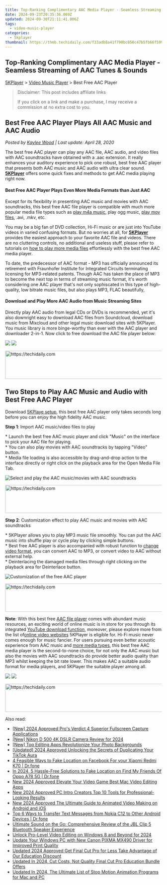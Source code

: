 ```yaml
---
title: Top-Ranking Complimentary AAC Media Player - Seamless Streaming of AAC Tunes & Sounds
date: 2024-09-23T20:35:36.069Z
updated: 2024-09-30T21:11:41.006Z
tags:
  - video-music-player
categories:
  - 5kplayer
thumbnail: https://thmb.techidaily.com/f33adb8a41f790bc858c47b5fb66f5998fe40f1007e9c52f968a63abc439ec92.jpg
---
```


## Top-Ranking Complimentary AAC Media Player - Seamless Streaming of AAC Tunes & Sounds

[5KPlayer](https://tools.techidaily.com/5kplayer/products/) \> [Video Music Player](https://tools.techidaily.com/5kplayer/video-music-player/) \> Best Free AAC Player

>  Disclaimer: This post includes affiliate links
>
>  If you click on a link and make a purchase, I may receive a commission at no extra cost to you.
>

## Best Free AAC Player Plays All AAC Music and AAC Audio

 _Posted by [Kaylee Wood](https://www.quora.com/profile/Amanda-Hu-21) | Last update: April 28, 2020_

The best free AAC player can play any AAC file, AAC audio, and video files with AAC soundtracks have obtained with a .aac extension. It really enhances your auditory experience to pick one robust, best free AAC player that presents both AAC music and AAC audio with ultra clear sound. **[5KPlayer](https://tools.techidaily.com/5kplayer/products/)** offers some quick fixes and methods to get AAC media playing right now.

#### **Best Free AAC Player Plays Even More Media Formats than Just AAC**

Except for its flexibility in presenting AAC music and movies with AAC soundtracks, this best free AAC file player is compatible with much more popular media file types such as [play m4a music](https://tools.techidaily.com/5kplayer/video-music-player/), play ogg music, [play mov files](https://tools.techidaily.com/5kplayer/video-music-player/), .avi, .mkv, etc.

You may be a big fan of DVD collection, Hi-Fi music or are just into YouTube videos in varied confusing formats. But no worries at all, for **[5KPlayer](https://tools.techidaily.com/5kplayer/products/)** provides the easiest approach to your favorite AAC file and videos. There are no cluttering controls, no additional and useless stuff, please refer to tutorials on [how to play more media files](https://tools.techidaily.com/5kplayer/products/) effortlessly with the best free AAC media player.

To date, the predecessor of AAC format - MP3 has officially announced its retirement with Fraunhofer Institute for Integrated Circuits terminating licensing for MP3-related patents. Though AAC has taken the place of MP3 to become the next top in terms of streaming music format, it's worth considering one AAC player that's not only sophiscated in this type of high-quality, low bitrate music files, but also plays MP3, FLAC beautifully,

#### **Download and Play More AAC Audio from Music Streaming Sites**

Directly play AAC audio from legal CDs or DVDs is recommended, yet it's also downright easy to download AAC files from Soundcloud, download music from Mixcloud and other legal music download sites with 5KPlayer. You music library is more binge-worthy than ever with the AAC player and downloader 2-in-1\. Now click to free download the AAC file player below:

[![](https://www.5kplayer.com/video-music-player/../button/freedownwhitewin.png)](https://tools.techidaily.com/5kplayer/products/) [![](https://www.5kplayer.com/video-music-player/../button/freedownbackmac.png)](https://tools.techidaily.com/5kplayer/products/) 

<!-- affiliate ads begin -->
<a href="https://appsumo.8odi.net/c/5597632/2144279/7443" target="_top" id="2144279">
  <img src="//a.impactradius-go.com/display-ad/7443-2144279" border="0" alt="https://techidaily.com" width="728" height="90"/>
</a>
<img height="0" width="0" src="https://appsumo.8odi.net/i/5597632/2144279/7443" style="position:absolute;visibility:hidden;" border="0" />
<!-- affiliate ads end -->

## Two Steps to Play AAC Music and Audio with Best Free AAC Player

Download [5KPlaye setup](https://tools.techidaily.com/5kplayer/video-music-player/), this best free AAC player only takes seconds long before you can enjoy the high fidelity AAC music.

**Step 1**: Import AAC music/video files to play

\* Launch the best free AAC music player and click "Music" on the interface to pick your AAC file for playing.  
 \* You can also play movies with AAC soundtracks by tapping "Video" button.  
 \* Media file loading is also accessible by drag-and-drop action to the interface directly or right click on the playback area for the Open Media File Tab.

![Select and play the AAC music/movies with AAC soundtracks](https://www.5kplayer.com/video-music-player/img/5kplayer-freeaacplayer-yxt-030601.jpg) 

<!-- affiliate ads begin -->
<a href="https://appsumo.8odi.net/c/5597632/2144288/7443" target="_top" id="2144288">
  <img src="//a.impactradius-go.com/display-ad/7443-2144288" border="0" alt="https://techidaily.com" width="728" height="90"/>
</a>
<img height="0" width="0" src="https://appsumo.8odi.net/i/5597632/2144288/7443" style="position:absolute;visibility:hidden;" border="0" />
<!-- affiliate ads end -->

**Step 2**: Customization effect to play AAC music and movies with AAC soundtracks

\* 5KPlayer allows you to play MP3 music file smoothly. You can put the AAC music into shuffle play or cycle play by clicking simple buttons.  
 \* Best free AAC player is also accompanied with robust function to [change video format](https://tools.techidaily.com/5kplayer/youtube-download/), you can convert AAC to MP3, or convert video to AAC without external help.  
 \* Deinterlacing the damaged media files through right clicking on the playback area for Deinterlace button.

![Customization of the free AAC player](https://www.5kplayer.com/video-music-player/img/5kplayer-freeaacplayer-yxt-030602.jpg) 

<!-- affiliate ads begin -->
<a href="https://appsumo.8odi.net/c/5597632/2094482/7443" target="_top" id="2094482">
  <img src="//a.impactradius-go.com/display-ad/7443-2094482" border="0" alt="https://techidaily.com" width="728" height="90"/>
</a>
<img height="0" width="0" src="https://appsumo.8odi.net/i/5597632/2094482/7443" style="position:absolute;visibility:hidden;" border="0" />
<!-- affiliate ads end -->

**Note**: With this best free [AAC file player](https://tools.techidaily.com/5kplayer/video-music-player/) comes with abundant music resources, an exciting world of online music is in store for you through its integrated [YouTube download function](https://tools.techidaily.com/5kplayer/products/), moreover, please explore more from the list of[online video websites](https://tools.techidaily.com/5kplayer/youtube-download/) 5KPlayer is eligible for. Hi-Fi music never comes enough for music fancier. For users pursuing even better acoustic experience from AAC music and [more media types](https://tools.techidaily.com/5kplayer/video-music-player/), this best free AAC media player is the second-to-none choice, for not only the AAC music but also the movies with AAC soundtracks do provide better audio quality than MP3 whilst keeping the bit rate lower. This makes AAC a suitable audio format for media players, and 5KPlayer the suitable player among all.

[![](https://www.5kplayer.com/video-music-player/../button/freedownwhitewin.png)](https://tools.techidaily.com/5kplayer/products/) [![](https://www.5kplayer.com/video-music-player/../button/freedownbackmac.png)](https://tools.techidaily.com/5kplayer/products/)

<!-- affiliate ads begin -->
<a href="https://unicoeye.pxf.io/c/5597632/2134221/18498" target="_top" id="2134221">
  <img src="//a.impactradius-go.com/display-ad/18498-2134221" border="0" alt="https://techidaily.com" width="728" height="90"/>
</a>
<img height="0" width="0" src="https://unicoeye.pxf.io/i/5597632/2134221/18498" style="position:absolute;visibility:hidden;" border="0" />
<!-- affiliate ads end -->

<ins class="adsbygoogle"
     style="display:block"
     data-ad-format="autorelaxed"
     data-ad-client="ca-pub-7571918770474297"
     data-ad-slot="1223367746"></ins>

<ins class="adsbygoogle"
     style="display:block"
     data-ad-client="ca-pub-7571918770474297"
     data-ad-slot="8358498916"
     data-ad-format="auto"
     data-full-width-responsive="true"></ins>

<span class="atpl-alsoreadstyle">Also read:</span>
<div><ul>
<li><a href="https://screen-sharing-recording.techidaily.com/new-2024-approved-pros-verdict-4-superior-fullscreen-capture-applications/"><u>[New] 2024 Approved Pro's Verdict 4 Superior Fullscreen Capture Applications</u></a></li>
<li><a href="https://fox-boxes.techidaily.com/new-nikon-d-500-4k-dslr-camera-review-for-2024/"><u>[New] Nikon D 500 4K DSLR Camera Review for 2024</u></a></li>
<li><a href="https://some-approaches.techidaily.com/new-top-editing-apps-revolutionize-your-photo-backgrounds/"><u>[New] Top Editing Apps Revolutionize Your Photo Backgrounds</u></a></li>
<li><a href="https://tiktok-videos.techidaily.com/updated-2024-approved-unlocking-the-secrets-of-duplicating-your-tiktok-aura/"><u>[Updated] 2024 Approved Unlocking the Secrets of Duplicating Your TikTok Aura</u></a></li>
<li><a href="https://fix-guide.techidaily.com/4-feasible-ways-to-fake-location-on-facebook-for-your-xiaomi-redmi-k70-drfone-by-drfone-virtual-android/"><u>4 Feasible Ways to Fake Location on Facebook For your Xiaomi Redmi K70 | Dr.fone</u></a></li>
<li><a href="https://fake-location.techidaily.com/in-2024-5-hassle-free-solutions-to-fake-location-on-find-my-friends-of-oppo-a78-5g-drfone-by-drfone-virtual-android/"><u>In 2024, 5 Hassle-Free Solutions to Fake Location on Find My Friends Of Oppo A78 5G | Dr.fone</u></a></li>
<li><a href="https://video-ai-editor.techidaily.com/new-2024-approved-elevate-your-video-game-best-mac-video-editing-apps/"><u>New 2024 Approved Elevate Your Video Game Best Mac Video Editing Apps</u></a></li>
<li><a href="https://video-ai-editor.techidaily.com/new-2024-approved-pc-intro-creators-top-10-tools-for-professional-looking-results/"><u>New 2024 Approved PC Intro Creators Top 10 Tools for Professional-Looking Results</u></a></li>
<li><a href="https://video-ai-editor.techidaily.com/new-2024-approved-the-ultimate-guide-to-animated-video-making-on-android-and-ios/"><u>New 2024 Approved The Ultimate Guide to Animated Video Making on Android and iOS</u></a></li>
<li><a href="https://android-transfer.techidaily.com/top-6-ways-to-transfer-text-messages-from-nokia-c12-to-other-android-devices-drfone-by-drfone-transfer-from-android-transfer-from-android/"><u>Top 6 Ways to Transfer Text Messages from Nokia C12 to Other Android Devices | Dr.fone</u></a></li>
<li><a href="https://some-guidance.techidaily.com/ultimate-sound-on-the-go-comprehensive-review-of-the-jbl-clip-5-bluetooth-speaker-experience/"><u>Ultimate Sound on the Go: Comprehensive Review of the JBL Clip 5 Bluetooth Speaker Experience</u></a></li>
<li><a href="https://video-ai-editor.techidaily.com/unlock-pro-level-video-editing-on-windows-8-and-beyond-for-2024/"><u>Unlock Pro-Level Video Editing on Windows 8 and Beyond for 2024</u></a></li>
<li><a href="https://hardware-help.techidaily.com/update-your-windows-pc-with-new-canon-pixma-mx490-driver-for-improved-print-quality/"><u>Update Your Windows PC with New Canon PIXMA MX490 Driver for Improved Print Quality</u></a></li>
<li><a href="https://video-ai-editor.techidaily.com/updated-2024-approved-get-final-cut-pro-for-less-take-advantage-of-our-education-discount/"><u>Updated 2024 Approved Get Final Cut Pro for Less Take Advantage of Our Education Discount</u></a></li>
<li><a href="https://video-ai-editor.techidaily.com/updated-in-2024-cut-costs-not-quality-final-cut-pro-education-bundle-offers/"><u>Updated In 2024, Cut Costs, Not Quality Final Cut Pro Education Bundle Offers</u></a></li>
<li><a href="https://video-ai-editor.techidaily.com/updated-in-2024-the-ultimate-list-of-stop-motion-animation-programs-for-mac-and-pc/"><u>Updated In 2024, The Ultimate List of Stop Motion Animation Programs for Mac and PC</u></a></li>
</ul></div>

